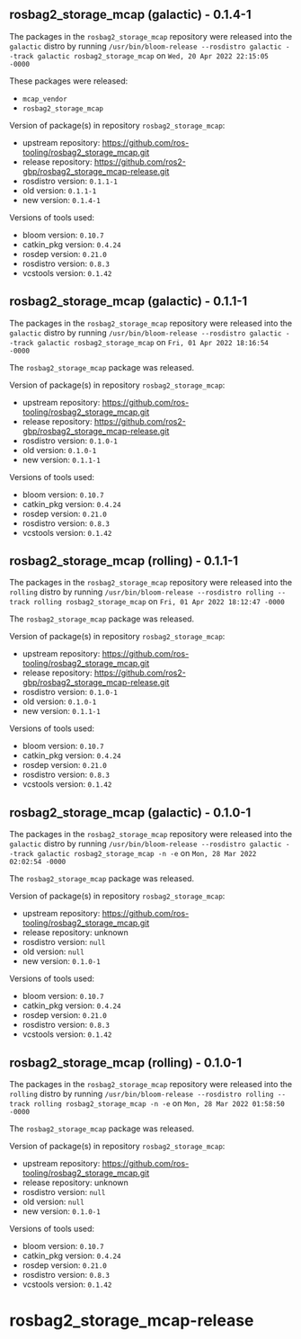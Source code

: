 ## rosbag2_storage_mcap (galactic) - 0.1.4-1

The packages in the `rosbag2_storage_mcap` repository were released into the `galactic` distro by running `/usr/bin/bloom-release --rosdistro galactic --track galactic rosbag2_storage_mcap` on `Wed, 20 Apr 2022 22:15:05 -0000`

These packages were released:
- `mcap_vendor`
- `rosbag2_storage_mcap`

Version of package(s) in repository `rosbag2_storage_mcap`:

- upstream repository: https://github.com/ros-tooling/rosbag2_storage_mcap.git
- release repository: https://github.com/ros2-gbp/rosbag2_storage_mcap-release.git
- rosdistro version: `0.1.1-1`
- old version: `0.1.1-1`
- new version: `0.1.4-1`

Versions of tools used:

- bloom version: `0.10.7`
- catkin_pkg version: `0.4.24`
- rosdep version: `0.21.0`
- rosdistro version: `0.8.3`
- vcstools version: `0.1.42`


## rosbag2_storage_mcap (galactic) - 0.1.1-1

The packages in the `rosbag2_storage_mcap` repository were released into the `galactic` distro by running `/usr/bin/bloom-release --rosdistro galactic --track galactic rosbag2_storage_mcap` on `Fri, 01 Apr 2022 18:16:54 -0000`

The `rosbag2_storage_mcap` package was released.

Version of package(s) in repository `rosbag2_storage_mcap`:

- upstream repository: https://github.com/ros-tooling/rosbag2_storage_mcap.git
- release repository: https://github.com/ros2-gbp/rosbag2_storage_mcap-release.git
- rosdistro version: `0.1.0-1`
- old version: `0.1.0-1`
- new version: `0.1.1-1`

Versions of tools used:

- bloom version: `0.10.7`
- catkin_pkg version: `0.4.24`
- rosdep version: `0.21.0`
- rosdistro version: `0.8.3`
- vcstools version: `0.1.42`


## rosbag2_storage_mcap (rolling) - 0.1.1-1

The packages in the `rosbag2_storage_mcap` repository were released into the `rolling` distro by running `/usr/bin/bloom-release --rosdistro rolling --track rolling rosbag2_storage_mcap` on `Fri, 01 Apr 2022 18:12:47 -0000`

The `rosbag2_storage_mcap` package was released.

Version of package(s) in repository `rosbag2_storage_mcap`:

- upstream repository: https://github.com/ros-tooling/rosbag2_storage_mcap.git
- release repository: https://github.com/ros2-gbp/rosbag2_storage_mcap-release.git
- rosdistro version: `0.1.0-1`
- old version: `0.1.0-1`
- new version: `0.1.1-1`

Versions of tools used:

- bloom version: `0.10.7`
- catkin_pkg version: `0.4.24`
- rosdep version: `0.21.0`
- rosdistro version: `0.8.3`
- vcstools version: `0.1.42`


## rosbag2_storage_mcap (galactic) - 0.1.0-1

The packages in the `rosbag2_storage_mcap` repository were released into the `galactic` distro by running `/usr/bin/bloom-release --rosdistro galactic --track galactic rosbag2_storage_mcap -n -e` on `Mon, 28 Mar 2022 02:02:54 -0000`

The `rosbag2_storage_mcap` package was released.

Version of package(s) in repository `rosbag2_storage_mcap`:

- upstream repository: https://github.com/ros-tooling/rosbag2_storage_mcap.git
- release repository: unknown
- rosdistro version: `null`
- old version: `null`
- new version: `0.1.0-1`

Versions of tools used:

- bloom version: `0.10.7`
- catkin_pkg version: `0.4.24`
- rosdep version: `0.21.0`
- rosdistro version: `0.8.3`
- vcstools version: `0.1.42`


## rosbag2_storage_mcap (rolling) - 0.1.0-1

The packages in the `rosbag2_storage_mcap` repository were released into the `rolling` distro by running `/usr/bin/bloom-release --rosdistro rolling --track rolling rosbag2_storage_mcap -n -e` on `Mon, 28 Mar 2022 01:58:50 -0000`

The `rosbag2_storage_mcap` package was released.

Version of package(s) in repository `rosbag2_storage_mcap`:

- upstream repository: https://github.com/ros-tooling/rosbag2_storage_mcap.git
- release repository: unknown
- rosdistro version: `null`
- old version: `null`
- new version: `0.1.0-1`

Versions of tools used:

- bloom version: `0.10.7`
- catkin_pkg version: `0.4.24`
- rosdep version: `0.21.0`
- rosdistro version: `0.8.3`
- vcstools version: `0.1.42`


# rosbag2_storage_mcap-release
